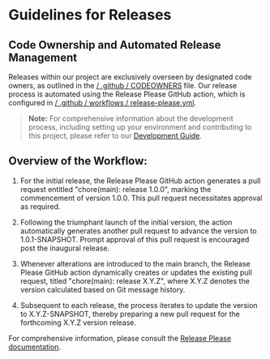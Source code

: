 # Guidelines for Releases

## Code Ownership and Automated Release Management

Releases within our project are exclusively overseen by designated code owners, as outlined in the [/ .github / CODEOWNERS](/.github/CODEOWNERS) file. Our release process is automated using the Release Please GitHub action, which is configured in [/ .github / workflows / release-please.yml](/.github/workflows/release-please.yml).

> **Note:** For comprehensive information about the development process, including setting up your environment and contributing to this project, please refer to our [Development Guide](./DEVELOPMENT.md).

## Overview of the Workflow:

1. For the initial release, the Release Please GitHub action generates a pull request entitled "chore(main): release 1.0.0", marking the commencement of version 1.0.0. This pull request necessitates approval as required.

2. Following the triumphant launch of the initial version, the action automatically generates another pull request to advance the version to 1.0.1-SNAPSHOT. Prompt approval of this pull request is encouraged post the inaugural release.

3. Whenever alterations are introduced to the main branch, the Release Please GitHub action dynamically creates or updates the existing pull request, titled "chore(main): release X.Y.Z", where X.Y.Z denotes the version calculated based on Git message history.

4. Subsequent to each release, the process iterates to update the version to X.Y.Z-SNAPSHOT, thereby preparing a new pull request for the forthcoming X.Y.Z version release.


For comprehensive information, please consult the [Release Please documentation](https://github.com/googleapis/release-please).
